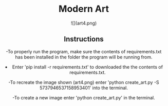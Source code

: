 # <div align="center"> Modern Art

<div align="center"> ![](art4.png)


## <div align="center"> Instructions <div align="center">



-To properly run the program, make sure the contents of requirements.txt has been installed in the folder the program will be running from.
* Enter 'pip install -r requirements.txt' to downloaded the the contents of requirements.txt.

-To recreate the image shown (art4.png) enter 'python  create_art.py -S 5737946537158953401' into the terminal.

-To create a new image enter 'python  create_art.py' in the terminal.
